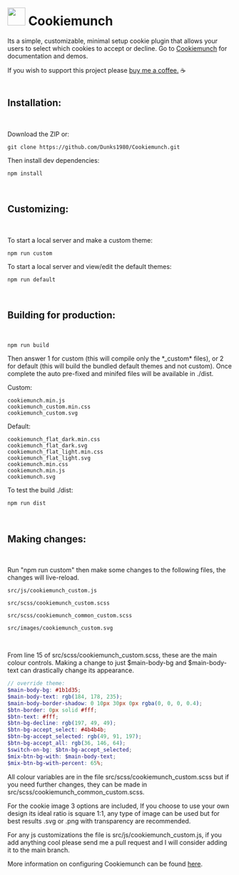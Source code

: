 # <img src="https://unpkg.com/@dunks1980/cookiemunch/cookiemunch.svg?v=2" width="40"> Cookiemunch

Its a simple, customizable, minimal setup cookie plugin that allows your users to select which cookies to accept or decline. Go to [Cookiemunch](https://cookiemunch.dunks1980.com/) for documentation and demos.
<br />

If you wish to support this project please [buy me a coffee.](https://www.buymeacoffee.com/dunks1980) ☕
<br />
<br />

## Installation:

<br />

Download the ZIP or:
```
git clone https://github.com/Dunks1980/Cookiemunch.git
```
Then install dev dependencies:
```
npm install
```
<br />

## Customizing:
<br />

To start a local server and make a custom theme:
```
npm run custom
```
To start a local server and view/edit the default themes:
```
npm run default
```

<br />

## Building for production:
<br />

```
npm run build
```
Then answer 1 for custom (this will compile only the \*_custom\* files), or 2 for default (this will build the bundled default themes and not custom). Once complete the auto pre-fixed and minifed files will be available in ./dist. <br/>

Custom:
```
cookiemunch.min.js
cookiemunch_custom.min.css
cookiemunch_custom.svg
```
Default:
```
cookiemunch_flat_dark.min.css
cookiemunch_flat_dark.svg
cookiemunch_flat_light.min.css
cookiemunch_flat_light.svg
cookiemunch.min.css
cookiemunch.min.js
cookiemunch.svg
```

To test the build ./dist:
```
npm run dist
```
<br />

## Making changes:
<br />

Run "npm run custom" then make some changes to the following files, the changes will live-reload.

```
src/js/cookiemunch_custom.js

src/scss/cookiemunch_custom.scss

src/scss/cookiemunch_common_custom.scss

src/images/cookiemunch_custom.svg
```
<br />

From line 15 of src/scss/cookiemunch_custom.scss, these are the main colour controls. Making a change to just $main-body-bg and $main-body-text can drastically change its appearance.
```scss
// override theme:
$main-body-bg: #1b1d35;
$main-body-text: rgb(184, 178, 235);
$main-body-border-shadow: 0 10px 30px 0px rgba(0, 0, 0, 0.4);
$btn-border: 0px solid #fff;
$btn-text: #fff;
$btn-bg-decline: rgb(197, 49, 49);
$btn-bg-accept_select: #4b4b4b;
$btn-bg-accept_selected: rgb(49, 91, 197);
$btn-bg-accept_all: rgb(36, 146, 64);
$switch-on-bg: $btn-bg-accept_selected; 
$mix-btn-bg-with: $main-body-text;
$mix-btn-bg-with-percent: 65%;
```
All colour variables are in the file src/scss/cookiemunch_custom.scss but if you need further changes, they can be made in src/scss/cookiemunch_common_custom.scss.<br />

For the cookie image 3 options are included, If you choose to use your own design its ideal ratio is square 1:1, any type of image can be used but for best results .svg or .png with transparency are recommended.<br />

For any js customizations the file is src/js/cookiemunch_custom.js, if you add anything cool please send me a pull request and I will consider adding it to the main branch.

More information on configuring Cookiemunch can be found <a href="https://cookiemunch.dunks1980.com/">here</a>. 
